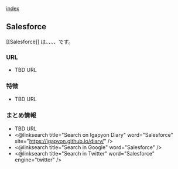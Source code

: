 [index](https://igapyon.github.io/diary/keyword/index.html)

## Salesforce

[[Salesforce]] は、、、、です。

### URL

* TBD URL

### 特徴

* TBD URL

### まとめ情報

* TBD URL
* <@linksearch title="Search on Igapyon Diary" word="Salesforce" site="https://igapyon.github.io/diary/" />
* <@linksearch title="Search in Google" word="Salesforce" />
* <@linksearch title="Search in Twitter" word="Salesforce" engine="twitter" />

